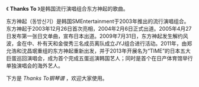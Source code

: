

《 **Thanks To** 》是韩国流行演唱组合东方神起的歌曲。

  

东方神起（동방신기）是韩国SMEntertainment于2003年推出的流行演唱组合。东方神起于2003年12月26日首次亮相，2004年2月6日正式出道。2005年4月27日发布第一张日文单曲，宣布日本出道。2009年7月31日，东方神起发生解约风波，金在中、朴有天和金俊秀三名成员离队成立JYJ组合进行活动。2011年，由郑允浩和沈昌珉重组的东方神起重新出发，并于2013年开展名为“TIME”的日本五大巨蛋巡回演唱会，成为首个完成五蛋巡演韩国艺人；同时是首个在日产体育馆举行单独演唱会的海外艺人。

  

下方是 _Thanks To钢琴谱_ ，欢迎大家使用。

